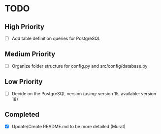 # TODO

## High Priority
- [ ] Add table definition queries for PostgreSQL

## Medium Priority
- [ ] Organize folder structure for config.py and src/config/database.py

## Low Priority
- [ ] Decide on the PostgreSQL version (using: version 15, available: version 18)

## Completed
- [x] Update/Create README.md to be more detailed (Murat)
